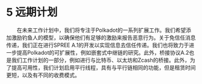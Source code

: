 # 5 远期计划    
&emsp;&emsp;在未来工作计划中，我们将专注于Polkadot的一系列扩展工作。我们希望添加激励钓鱼人的模型，以确保他们有足够的激励来报告恶意行为。关于免信任消息传递，我们正在进行SPREE A.1的开发以实现信息去信任传递。我们也将致力于进一步提高Polkadot的可扩展性，例如嵌套式中继链的研究。此外，桥接协议A.2也是我们工作计划的一部分，例如进行与比特币、以太坊和Zcash的桥接。此外，为了提高可用性，我们计划启用平行线程，具有与平行链相同的功能，但是租赁时间更短，以及有不同的收费模式。  
